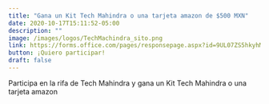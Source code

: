 ```yaml
---
title: "Gana un Kit Tech Mahindra o una tarjeta amazon de $500 MXN"
date: 2020-10-17T15:11:52-05:00
description: ""
image: /images/logos/TechMachindra_sito.png
link: https://forms.office.com/pages/responsepage.aspx?id=9UL07ZS5hkyhMbQrA6FslZ21IJEY3G5KqDr4jCnWfENUODFPVUw2OTQ1S0dKSDhWVzdQMTRHS05XNy4u
button: ¡Quiero participar!
draft: false
---
```


Participa en la rifa de Tech Mahindra y gana un Kit Tech Mahindra o una tarjeta amazon